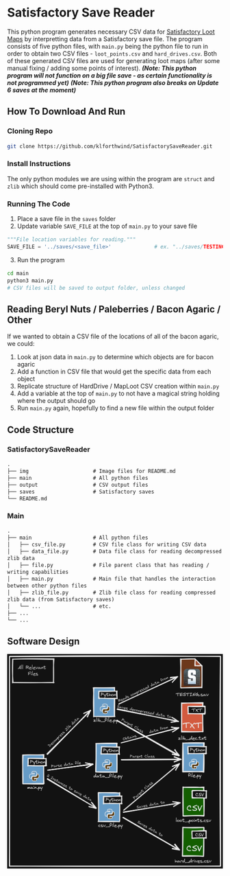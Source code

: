 # Satisfactory Save Reader
This python program generates necessary CSV data for [Satisfactory Loot Maps](https://github.com/klforthwind/SatisfactoryLootMaps) by interpretting data from a Satisfactory save file. The program consists of five python files, with `main.py` being the python file to run in order to obtain two CSV files - `loot_points.csv` and `hard_drives.csv`. Both of these generated CSV files are used for generating loot maps (after some manual fixing / adding some points of interest).
***(Note: This python program will not function on a big file save - as certain functionality is not programmed yet)***
***(Note: This python program also breaks on Update 6 saves at the moment)***

## How To Download And Run
### Cloning Repo
```sh
git clone https://github.com/klforthwind/SatisfactorySaveReader.git
```

### Install Instructions
The only python modules we are using within the program are `struct` and `zlib` which should come pre-installed with Python3.

### Running The Code
1. Place a save file in the `saves` folder
2. Update variable `SAVE_FILE` at the top of `main.py` to your save file
```py
"""File location variables for reading."""
SAVE_FILE = '../saves/<save_file>'              # ex. "../saves/TESTING.sav" <===
```
3. Run the program
```sh
cd main
python3 main.py 
# CSV files will be saved to output folder, unless changed
```

## Reading Beryl Nuts / Paleberries / Bacon Agaric / Other
If we wanted to obtain a CSV file of the locations of all of the bacon agaric, we could:
1. Look at json data in `main.py` to determine which objects are for bacon agaric
2. Add a function in CSV file that would get the specific data from each object
3. Replicate structure of HardDrive / MapLoot CSV creation within `main.py`
4. Add a variable at the top of `main.py` to not have a magical string holding where the output should go
5. Run `main.py` again, hopefully to find a new file within the output folder


## Code Structure
### SatisfactorySaveReader
```
.
├── img                     # Image files for README.md
├── main                    # All python files
├── output                  # CSV output files
├── saves                   # Satisfactory saves
└── README.md
```


### Main
```
.
├── main                    # All python files
│   ├── csv_file.py         # CSV file class for writing CSV data
│   ├── data_file.py        # Data file class for reading decompressed zlib data
│   ├── file.py             # File parent class that has reading / writing capabilities
│   ├── main.py             # Main file that handles the interaction between other python files
│   ├── zlib_file.py        # Zlib file class for reading compressed zlib data (from Satisfactory saves)
│   └── ...                 # etc.
├── ...
└── ...
```

## Software Design
![](img/SatisfactorySaveReader_FileStructure.png)
